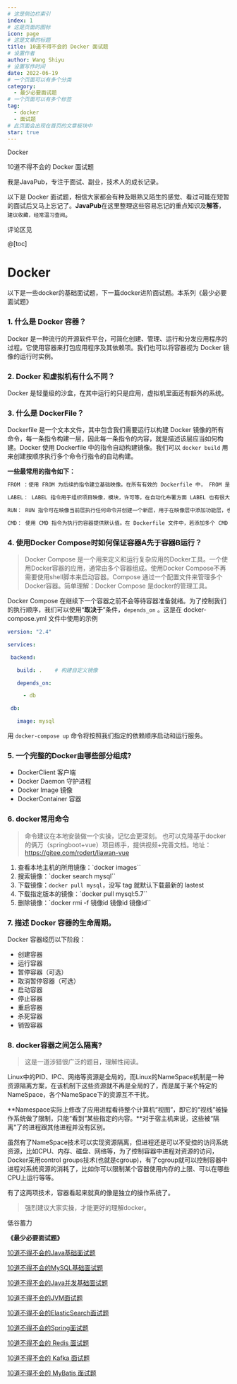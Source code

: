 ```yaml
---
# 这是侧边栏索引
index: 1
# 这是页面的图标
icon: page
# 这是文章的标题
title: 10道不得不会的 Docker 面试题
# 设置作者
author: Wang Shiyu
# 设置写作时间
date: 2022-06-19
# 一个页面可以有多个分类
category:
  - 最少必要面试题
# 一个页面可以有多个标签
tag:
  - docker
  - 面试题
# 此页面会出现在首页的文章板块中
star: true
---
```


Docker

<!-- more -->

10道不得不会的 Docker 面试题

我是JavaPub，专注于面试、副业，技术人的成长记录。

以下是 Docker 面试题，相信大家都会有种及眼熟又陌生的感觉、看过可能在短暂的面试后又马上忘记了。**JavaPub**在这里整理这些容易忘记的重点知识及**解答**，`建议收藏，经常温习查阅`。

评论区见

@[toc]

# Docker


以下是一些docker的基础面试题，下一篇docker进阶面试题。本系列《最少必要面试题》

### 1. 什么是 Docker 容器？

Docker 是一种流行的开源软件平台，可简化创建、管理、运行和分发应用程序的过程。它使用容器来打包应用程序及其依赖项。我们也可以将容器视为 Docker 镜像的运行时实例。


### 2. Docker 和虚拟机有什么不同？

Docker 是轻量级的沙盒，在其中运行的只是应用，虚拟机里面还有额外的系统。

### 3. 什么是 DockerFile？

Dockerfile 是一个文本文件，其中包含我们需要运行以构建 Docker 镜像的所有命令，每一条指令构建一层，因此每一条指令的内容，就是描述该层应当如何构建。Docker 使用 Dockerfile 中的指令自动构建镜像。我们可以 `docker build` 用来创建按顺序执行多个命令行指令的自动构建。

**一些最常用的指令如下：**

```bash
FROM ：使用 FROM 为后续的指令建立基础映像。在所有有效的 Dockerfile 中， FROM 是第一条指令。

LABEL： LABEL 指令用于组织项目映像，模块，许可等。在自动化布署方面 LABEL 也有很大用途。在 LABEL 中指定一组键值对，可用于程序化配置或布署 Docker 。

RUN： RUN 指令可在映像当前层执行任何命令并创建一个新层，用于在映像层中添加功能层，也许最来的层会依赖它。

CMD： 使用 CMD 指令为执行的容器提供默认值。在 Dockerfile 文件中，若添加多个 CMD 指令，只有最后的 CMD 指令运行。
```

### 4. 使用Docker Compose时如何保证容器A先于容器B运行？

> Docker Compose 是一个用来定义和运行复杂应用的Docker工具。一个使用Docker容器的应用，通常由多个容器组成。使用Docker Compose不再需要使用shell脚本来启动容器。Compose 通过一个配置文件来管理多个Docker容器。简单理解：Docker Compose 是docker的管理工具。

Docker Compose 在继续下一个容器之前不会等待容器准备就绪。为了控制我们的执行顺序，我们可以使用“**取决于**”条件，`depends_on` 。这是在 docker-compose.yml 文件中使用的示例

```yml
version: "2.4"

services:

 backend:

   build: .    # 构建自定义镜像

   depends_on:

     - db

 db:

   image: mysql
```

用 `docker-compose up` 命令将按照我们指定的依赖顺序启动和运行服务。


### 5. 一个完整的Docker由哪些部分组成?

- DockerClient 客户端
- Docker Daemon 守护进程
- Docker Image 镜像
- DockerContainer 容器 


### 6. docker常用命令

> 命令建议在本地安装做一个实操，记忆会更深刻。
> 也可以克隆基于docker的俩万（springboot+vue）项目练手，提供视频+完善文档。地址：<https://gitee.com/rodert/liawan-vue>


1. 查看本地主机的所用镜像：`docker images``
2. 搜索镜像：`docker search mysql``
3. 下载镜像：`docker pull mysql`，没写 tag 就默认下载最新的 lastest
4. 下载指定版本的镜像：`docker pull mysql:5.7``
5. 删除镜像：`docker rmi -f 镜像id 镜像id 镜像id``

### 7. 描述 Docker 容器的生命周期。

Docker 容器经历以下阶段：

- 创建容器
- 运行容器
- 暂停容器（可选）
- 取消暂停容器（可选）
- 启动容器
- 停止容器
- 重启容器
- 杀死容器
- 销毁容器

### 8. docker容器之间怎么隔离?

> 这是一道涉猎很广泛的题目，理解性阅读。

Linux中的PID、IPC、网络等资源是全局的，而Linux的NameSpace机制是一种资源隔离方案，在该机制下这些资源就不再是全局的了，而是属于某个特定的NameSpace，各个NameSpace下的资源互不干扰。

​​**Namespace实际上修改了应用进程看待整个计算机“视图”，即它的“视线”被操作系统做了限制，只能“看到”某些指定的内容​​。**对于宿主机来说，这些被“隔离”了的进程跟其他进程并没有区别。

虽然有了NameSpace技术可以实现资源隔离，但进程还是可以不受控的访问系统资源，比如CPU、内存、磁盘、网络等，为了控制容器中进程对资源的访问，Docker采用control groups技术(也就是cgroup)，有了cgroup就可以控制容器中进程对系统资源的消耗了，比如你可以限制某个容器使用内存的上限、可以在哪些CPU上运行等等。

有了这两项技术，容器看起来就真的像是独立的操作系统了。


> 强烈建议大家实操，才能更好的理解docker。

低谷蓄力


**《最少必要面试题》**

[10道不得不会的Java基础面试题](https://javapub.blog.csdn.net/article/details/122011870)

[10道不得不会的MySQL基础面试题](https://javapub.blog.csdn.net/article/details/122087243)

[10道不得不会的Java并发基础面试题](https://javapub.blog.csdn.net/article/details/122159231)

[10道不得不会的JVM面试题](https://javapub.blog.csdn.net/article/details/124008535)

[10道不得不会的ElasticSearch面试题](https://blog.csdn.net/qq_40374604/article/details/123761794)

[10道不得不会的Spring面试题](https://blog.csdn.net/qq_40374604/category_11740063.html)

[10道不得不会的 Redis 面试题](https://blog.csdn.net/qq_40374604/category_11740063.html)

[10道不得不会的 Kafka 面试题](https://blog.csdn.net/qq_40374604/category_11740063.html)

[10道不得不会的 MyBatis 面试题](https://blog.csdn.net/qq_40374604/category_11740063.html)




